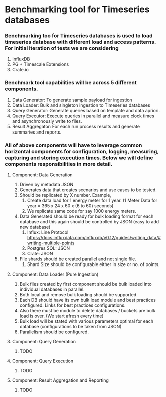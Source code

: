 # Benchmarking tool for Timeseries databases

### Benchmarking too for Timeseries databases is used to load timeseries database with different load and access patterns. For initial iteration of tests we are considering 
1. InfluxDB
2. PG + Timescale Extensions
3. Crate.io

### Benchmark tool capabilities will be across 5 different components.
1. Data Generator: To generate sample payload for ingestion
2. Data Loader: Bulk and singleton ingestion to Timeseries databases
3. Query Generator: Generate queries based on template and data apriori.
4. Query Executor: Execute queries in parallel and measure clock times and asynchronously write to files.
5. Result Aggregator: For each run process results and generate summaries and reports.

### All of above components will have to leverage common horizontal components for configuration, logging, measuring, capturing and storing execution times. Below we will define components responsibilities in more detail.  

1. Component: Data Generation        
    1. Driven by metadata JSON
    2. Generates data that creates scenarios and use cases to be tested.
    3. Should be replicated by X number. Example, 
        1. Create data load for 1 energy meter for 1 year. (1 Meter Data for year = 365 x 24 x 60 x (6 to 60) seconds)
        2. We replicate same code for say 1000 energy meters.
    4. Data Generated should be ready for bulk loading format for each database and this again should be controlled by JSON (easy to add new database)
        1. Influx: Line Protocol https://docs.influxdata.com/influxdb/v0.12/guides/writing_data/#writing-multiple-points 
        2. Postgres SQL: JSON
        3. Crate: JSON
    5. File shards should be created parallel and not single file.
        1. Shard Size should be configurable either in size or no. of points.

2.  Component: Data Loader (Pure Ingestion)
    1. Bulk files created by first component should be bulk loaded into  individual databases in parallel.
    2. Both local and remove bulk loading should be supported.
    3. Each DB should have its own bulk load module and best practices configured.
        Links for best practices configurations.
    4. Also there must be module to delete databases / buckets are bulk load is over. (We start afresh every time)
    5. Bulk load will be stated with various parameters optimal for each database (configurations to be taken from JSON)
    6. Parallelism should be configured.

3. Component: Query Generation 
    1. TODO

4. Component: Query Execution
    1. TODO

5. Component: Result Aggregation and Reporting
    1. TODO
